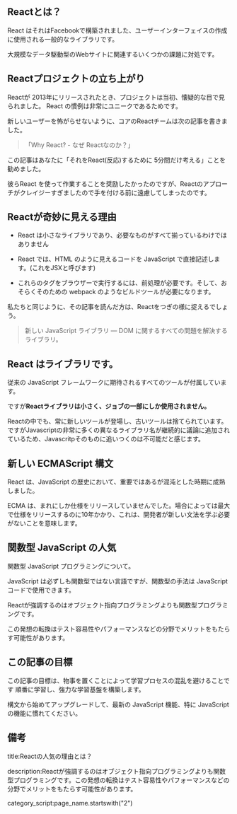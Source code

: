 

## Reactとは？

React はそれはFacebookで構築されました、ユーザーインターフェイスの作成に使用される一般的なライブラリです。

大規模なデータ駆動型のWebサイトに関連するいくつかの課題に対処です。


## Reactプロジェクトの立ち上がり

Reactが 2013年にリリースされたとき、プロジェクトは当初、懐疑的な目で見られました。
React の慣例は非常にユニークであるためです。

新しいユーザーを怖がらせないように、コアのReactチームは次の記事を書きました。

> 「Why React? - なぜ  Reactなのか？」

この記事はあなたに「それをReact(反応)するために 5分間だけ考える」ことを勧めました。

彼らReact を使って作業することを奨励したかったのですが、Reactのアプローチがクレイジーすぎましたので手を付ける前に遠慮してしまったのです。


## Reactが奇妙に見える理由

- React は小さなライブラリであり、必要なものがすべて揃っているわけではありません

- React では、HTML のように見えるコードを JavaScript で直接記述します。(これをJSXと呼びます)

- これらのタグをブラウザーで実行するには、前処理が必要です。そして、おそらくそのための webpack のようなビルドツールが必要になります。 

私たちと同じように、その記事を読んだ方は、Reactをつぎの様に捉えるでしょう。

> 新しい JavaScript ライブラリ — DOM に関するすべての問題を解決するライブラリ。



## React はライブラリです。

従来の JavaScript フレームワークに期待されるすべてのツールが付属しています。

ですが**Reactライブラリは小さく、ジョブの一部にしか使用されません。**

Reactの中でも、常に新しいツールが登場し、古いツールは捨てられています。ですがJavascriptの非常に多くの異なるライブラリ名が継続的に議論に追加されているため、Javascritpそのものに追いつくのは不可能だと感じます。


## 新しい ECMAScript 構文

React は、JavaScript の歴史において、重要ではあるが混沌とした時期に成熟しました。

ECMA は、まれにしか仕様をリリースしていませんでした。場合によっては最大で仕様をリリースするのに10年かかり、これは、開発者が新しい文法を学ぶ必要がないことを意味します。


## 関数型 JavaScript の人気

関数型 JavaScript プログラミングについて。 

JavaScript は必ずしも関数型ではない言語ですが、関数型の手法は JavaScript コードで使用できます。 

Reactが強調するのはオブジェクト指向プログラミングよりも関数型プログラミングです。

この発想の転換はテスト容易性やパフォーマンスなどの分野でメリットをもたらす可能性があります。





## この記事の目標

この記事の目標は、物事を置くことによって学習プロセスの混乱を避けることです
順番に学習し、強力な学習基盤を構築します。

構文から始めてアップグレードして、最新の JavaScript 機能、特に JavaScript の機能に慣れてください。




## 備考

title:Reactの人気の理由とは？

description:Reactが強調するのはオブジェクト指向プログラミングよりも関数型プログラミングです。この発想の転換はテスト容易性やパフォーマンスなどの分野でメリットをもたらす可能性があります。

category_script:page_name.startswith("2")